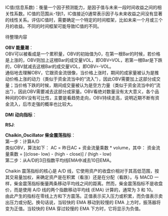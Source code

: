 IC值(信息系数)：衡量一个因子预测能力，是因子值与未来一段时间收益之间的相关性系数。IC值的范围从-1到1，IC值接近0通常表示因子与未来收益之间没有显著的线性关系。评估IC值时，需要确定一个特定的时间框架，比如未来一个月或三个月的收益。不同的时间框架可能导致IC值的不同。

待整理内容

**OBV 能量潮**：<br>
OBV可以被看成是一个累积量，OBV的初始值为0，在第一根Bar的时候，若价格是上涨的，OBV则加上这根Bar的成交量VOL，即OBV=VOL，若第一根Bar是下跌的，OBV就减去这根Bar的成交量VOL，即OBV=-VOL。<br>
通俗地去理解OBV，它跟资金流很像，当价格上涨时，期间的成家量被认为是推动价格上涨的动力（类似于资金流当中的“流入”），因此OBV需要加上这部分成交量；当价格下跌的时候，期间成交量被认为是空方力量（类似于资金流当中的“流出”），因此OBV需要减去这部分成家量。OBV看绝对数量没有太大意义，各个品种间的OBV没有可比性，主要是看趋势走向，OBV持续走高，说明近期不断有资金流入，后市走强的概率也比较大。

**DMI 动向指标**：

**RSJ**:

**Chaikin_Oscillator 柴金震荡指标**：<br>
第一步：计算A/D<br>
类似OBV，算法如下： AC = 昨日AC + 资金流量乘数 * volume，其中： 资金流量乘数 = [(close- low) - (high - close)] / (high - low)<br>
第二步：从A/D的3日指数平均线EMA中减去10日EMA。<br>

Chaikin 震荡指标的核心是 A/D 线，它使用资产的收盘价相对于其高低范围，按其交易量加权，来确定资产是在积累（看涨）还是在分配（看跌）。与 MACD 一样，柴金震荡指标衡量两条移动平均线之间的距离。然而，柴金震荡指标不是收盘价，而是使用 A/D 线的两个指数移动平均线 (EMA) 计算的，通常为 3 和 10。<br>
由此产生的指标在零线上方和下方震荡。正值表示买入压力或积累，而负值表示卖出压力或分配。换句话说，当较快的 EMA 移动到较慢的 EMA 上方时，振荡器将变为正值。当较快的 EMA 穿过较慢的 EMA 下方时，它将显示为负值。

